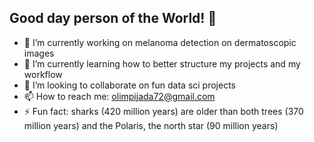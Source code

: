## Good day person of the World! 👋

- 🔭 I’m currently working on melanoma detection on dermatoscopic images 
- 🌱 I’m currently learning how to better structure my projects and my workflow
- 👯 I’m looking to collaborate on fun data sci projects
- 📫 How to reach me: olimpijada72@gmail.com
- ⚡ Fun fact: sharks (420 million years) are older than both trees (370 million years) and the Polaris, the north star (90 million years)

